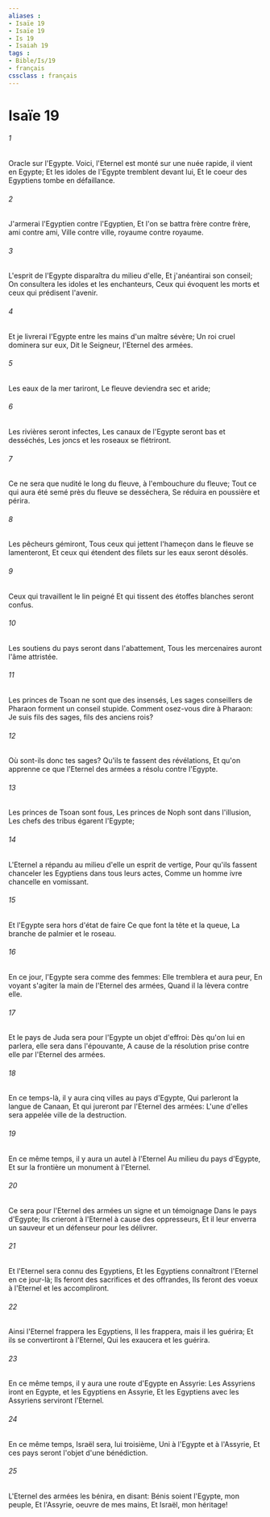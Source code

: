```yaml
---
aliases : 
- Isaïe 19
- Isaïe 19
- Is 19
- Isaiah 19
tags : 
- Bible/Is/19
- français
cssclass : français
---
```


# Isaïe 19

###### 1
Oracle sur l'Egypte. Voici, l'Eternel est monté sur une nuée rapide, il vient en Egypte; Et les idoles de l'Egypte tremblent devant lui, Et le coeur des Egyptiens tombe en défaillance.
###### 2
J'armerai l'Egyptien contre l'Egyptien, Et l'on se battra frère contre frère, ami contre ami, Ville contre ville, royaume contre royaume.
###### 3
L'esprit de l'Egypte disparaîtra du milieu d'elle, Et j'anéantirai son conseil; On consultera les idoles et les enchanteurs, Ceux qui évoquent les morts et ceux qui prédisent l'avenir.
###### 4
Et je livrerai l'Egypte entre les mains d'un maître sévère; Un roi cruel dominera sur eux, Dit le Seigneur, l'Eternel des armées.
###### 5
Les eaux de la mer tariront, Le fleuve deviendra sec et aride;
###### 6
Les rivières seront infectes, Les canaux de l'Egypte seront bas et desséchés, Les joncs et les roseaux se flétriront.
###### 7
Ce ne sera que nudité le long du fleuve, à l'embouchure du fleuve; Tout ce qui aura été semé près du fleuve se desséchera, Se réduira en poussière et périra.
###### 8
Les pêcheurs gémiront, Tous ceux qui jettent l'hameçon dans le fleuve se lamenteront, Et ceux qui étendent des filets sur les eaux seront désolés.
###### 9
Ceux qui travaillent le lin peigné Et qui tissent des étoffes blanches seront confus.
###### 10
Les soutiens du pays seront dans l'abattement, Tous les mercenaires auront l'âme attristée.
###### 11
Les princes de Tsoan ne sont que des insensés, Les sages conseillers de Pharaon forment un conseil stupide. Comment osez-vous dire à Pharaon: Je suis fils des sages, fils des anciens rois?
###### 12
Où sont-ils donc tes sages? Qu'ils te fassent des révélations, Et qu'on apprenne ce que l'Eternel des armées a résolu contre l'Egypte.
###### 13
Les princes de Tsoan sont fous, Les princes de Noph sont dans l'illusion, Les chefs des tribus égarent l'Egypte;
###### 14
L'Eternel a répandu au milieu d'elle un esprit de vertige, Pour qu'ils fassent chanceler les Egyptiens dans tous leurs actes, Comme un homme ivre chancelle en vomissant.
###### 15
Et l'Egypte sera hors d'état de faire Ce que font la tête et la queue, La branche de palmier et le roseau.
###### 16
En ce jour, l'Egypte sera comme des femmes: Elle tremblera et aura peur, En voyant s'agiter la main de l'Eternel des armées, Quand il la lèvera contre elle.
###### 17
Et le pays de Juda sera pour l'Egypte un objet d'effroi: Dès qu'on lui en parlera, elle sera dans l'épouvante, A cause de la résolution prise contre elle par l'Eternel des armées.
###### 18
En ce temps-là, il y aura cinq villes au pays d'Egypte, Qui parleront la langue de Canaan, Et qui jureront par l'Eternel des armées: L'une d'elles sera appelée ville de la destruction.
###### 19
En ce même temps, il y aura un autel à l'Eternel Au milieu du pays d'Egypte, Et sur la frontière un monument à l'Eternel.
###### 20
Ce sera pour l'Eternel des armées un signe et un témoignage Dans le pays d'Egypte; Ils crieront à l'Eternel à cause des oppresseurs, Et il leur enverra un sauveur et un défenseur pour les délivrer.
###### 21
Et l'Eternel sera connu des Egyptiens, Et les Egyptiens connaîtront l'Eternel en ce jour-là; Ils feront des sacrifices et des offrandes, Ils feront des voeux à l'Eternel et les accompliront.
###### 22
Ainsi l'Eternel frappera les Egyptiens, Il les frappera, mais il les guérira; Et ils se convertiront à l'Eternel, Qui les exaucera et les guérira.
###### 23
En ce même temps, il y aura une route d'Egypte en Assyrie: Les Assyriens iront en Egypte, et les Egyptiens en Assyrie, Et les Egyptiens avec les Assyriens serviront l'Eternel.
###### 24
En ce même temps, Israël sera, lui troisième, Uni à l'Egypte et à l'Assyrie, Et ces pays seront l'objet d'une bénédiction.
###### 25
L'Eternel des armées les bénira, en disant: Bénis soient l'Egypte, mon peuple, Et l'Assyrie, oeuvre de mes mains, Et Israël, mon héritage!
